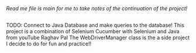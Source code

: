 _Read me file is main for me to take notes of the continuation of the project!_

##
TODO: Connect to Java Database and make queries to the database!
This project is a combination of Selenium Cucumber with Selenium and Java from youTube Raghav Pal
The WebDriverManager class is the a side project I decide to do for fun and practice!!
##

